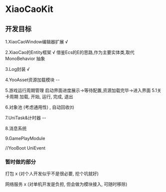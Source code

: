 # XiaoCaoKit

## 开发目标

1.XiaoCaoWindow编辑器扩展 √

2.XiaoCao的Entity框架  √
	借鉴Ecs的E的思路,作为主要实体类,取代MonoBehavior
	抽象

3.Log封装 √

4.YooAsset资源加载模块 --

5.游戏运行周期管理 
	启动界面进度展示->等待配置,资源加载完毕->进入界面
5.1关卡周期
	加载, 开始, 运行, 完成, 退出

6.对象池 (考虑通用性) , 自动回收(t)

7.UniTask&计时器 --

8.消息系统

9.GamePlayModule 


//YooBoot
UniEvent



### 暂时做的部分

打包 x (对个人开发似乎不是很必要, 挖个坑就好)

网络服务 x (对单机开发是负担, 但会做为模块接入, 可随时移除)

